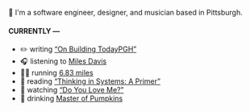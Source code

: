 👋 I'm a software engineer, designer, and musician based in Pittsburgh.

#### CURRENTLY —

* ✏️ writing [“On Building TodayPGH”](https://amoscato.com/journal/on-building-todaypgh/)
* 🎧 listening to [Miles Davis](https://www.last.fm/music/Miles+Davis/_/So+What+(feat.+John+Coltrane,+Cannonball+Adderley+&+Bill+Evans))
* 🏃‍♂️ running [6.83 miles](https://www.strava.com/activities/4860080038)
* 📘 reading [“Thinking in Systems: A Primer”](https://www.goodreads.com/book/show/18891716-thinking-in-systems)
* 🍿 watching [“Do You Love Me?”](https://youtu.be/fn3KWM1kuAw)
* 🍺 drinking [Master of Pumpkins](https://untappd.com/user/namoscato/checkin/954066263)
